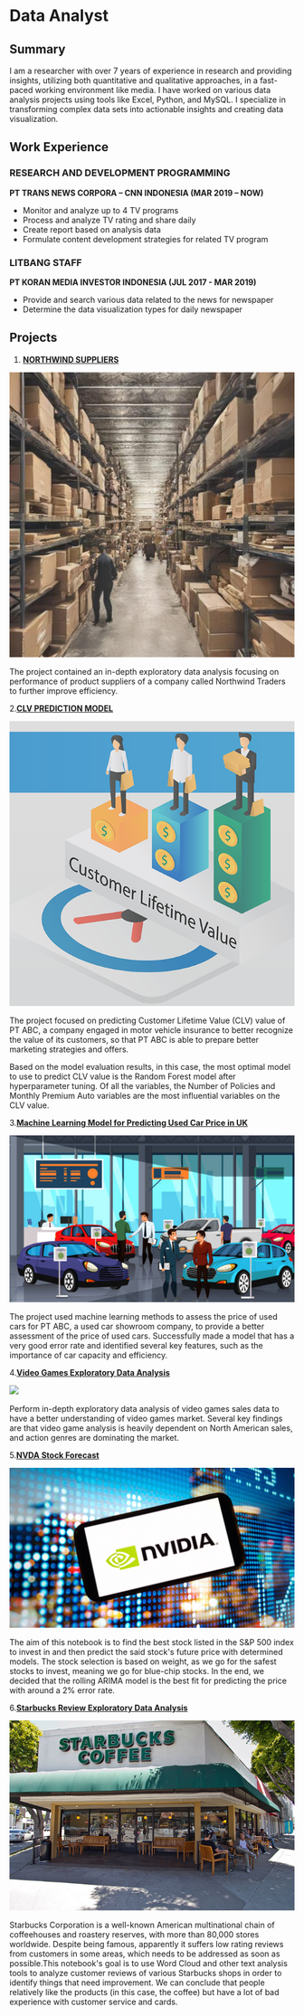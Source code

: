 # Data Analyst

## Summary 
I am a researcher with over 7 years of experience in research and providing insights, utilizing both quantitative and qualitative approaches, in a fast-paced working environment like media. I have worked on various data analysis projects using tools like Excel, Python, and MySQL. I specialize in transforming complex data sets into actionable insights and creating data visualization.

## Work Experience
### RESEARCH AND DEVELOPMENT PROGRAMMING
**PT TRANS NEWS CORPORA – CNN INDONESIA (MAR 2019 – NOW)**
- Monitor and analyze up to 4 TV programs
-	Process and analyze TV rating and share daily
-	Create report based on analysis data
-	Formulate content development strategies for related TV program

### LITBANG STAFF
**PT KORAN MEDIA INVESTOR INDONESIA (JUL 2017 - MAR 2019)**
- Provide and search various data related to the news for newspaper
-	Determine the data visualization types for daily newspaper

## Projects
1. [**NORTHWIND SUPPLIERS**](https://github.com/ChrisAntococt471/Capston-Project-2---Northwind-Suppliers)

![](https://raw.githubusercontent.com/ChrisAntococt471/christianto.github.io/refs/heads/main/output.jpg)

The project contained an in-depth exploratory data analysis focusing on performance of product suppliers of a company called Northwind Traders to further improve efficiency.

2.[**CLV PREDICTION MODEL**](https://github.com/ChrisAntococt471/Capstone-Project-3---CLV-Prediction)

![](https://raw.githubusercontent.com/ChrisAntococt471/christianto.github.io/refs/heads/main/boostiny_blog_-_17-May.png)

The project focused on predicting Customer Lifetime Value (CLV) value of PT ABC, a company engaged in motor vehicle insurance to better recognize the value of its customers, so that PT ABC is able to prepare better marketing strategies and offers.

Based on the model evaluation results, in this case, the most optimal model to use to predict CLV value is the Random Forest model after hyperparameter tuning.
Of all the variables, the Number of Policies and Monthly Premium Auto variables are the most influential variables on the CLV value.

3.[**Machine Learning Model for Predicting Used Car Price in UK**](https://github.com/PurwadhikaDev/DataRangersTeam_JC_DS_VL_05_FinalProject)

![](https://raw.githubusercontent.com/PurwadhikaDev/DataRangersTeam_JC_DS_VL_05_FinalProject/refs/heads/main/Picture/jpeg%20awal.jpg)

The project used machine learning methods to assess the price of used cars for PT ABC, a used car showroom company, to provide a better assessment of the price of used cars. Successfully made a model that has a very good error rate and identified several key features, such as the importance of car capacity and efficiency.

4.[**Video Games Exploratory Data Analysis**](https://github.com/ChrisAntococt471/Video-Games-EDA)

![](https://api-v1.purwadhika.com/files/user-portfolios/Screenshot%202024-08-12%20135737.png-1723445868460.png)

Perform in-depth exploratory data analysis of video games sales data to have a better understanding of video games market. Several key findings are that video game analysis is heavily dependent on North American sales, and action genres are dominating the market.

5.[**NVDA Stock Forecast**](https://github.com/ChrisAntococt471/NVDA-Stock-Forecast)

![](https://raw.githubusercontent.com/ChrisAntococt471/NVDA-Stock-Forecast/refs/heads/main/NVDA%20IMAGE.png)

The aim of this notebook is to find the best stock listed in the S&P 500 index to invest in and then predict the said stock's future price with determined models. The stock selection is based on weight, as we go for the safest stocks to invest, meaning we go for blue-chip stocks. In the end, we decided that the rolling ARIMA model is the best fit for predicting the price with around a 2% error rate.

6.[**Starbucks Review Exploratory Data Analysis**](https://github.com/ChrisAntococt471/Starbucks-Review-EDA)

![](https://raw.githubusercontent.com/ChrisAntococt471/Starbucks-Review-EDA/refs/heads/main/CAFE.jpg)

Starbucks Corporation is a well-known American multinational chain of coffeehouses and roastery reserves, with more than 80,000 stores worldwide. Despite being famous, apparently it suffers low rating reviews from customers in some areas, which needs to be addressed as soon as possible.This notebook's goal is to use Word Cloud and other text analysis tools to analyze customer reviews of various Starbucks shops in order to identify things that need improvement. We can conclude that people relatively like the products (in this case, the coffee) but have a lot of bad experience with customer service and cards.

